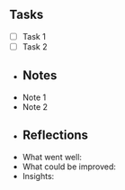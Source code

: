 ## Tasks
- [ ] Task 1
- [ ] Task 2
- ## Notes
- Note 1
- Note 2
- ## Reflections
- What went well:
- What could be improved:
- Insights:
